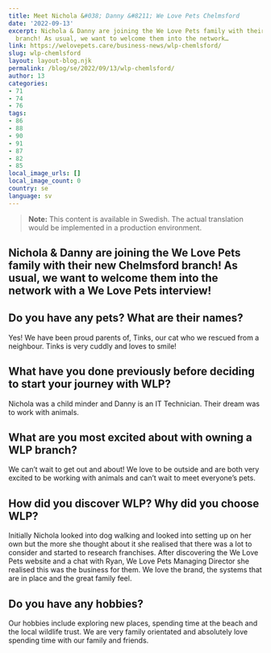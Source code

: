 ```yaml
---
title: Meet Nichola &#038; Danny &#8211; We Love Pets Chelmsford
date: '2022-09-13'
excerpt: Nichola & Danny are joining the We Love Pets family with their new Chelmsford
  branch! As usual, we want to welcome them into the network…
link: https://welovepets.care/business-news/wlp-chemlsford/
slug: wlp-chemlsford
layout: layout-blog.njk
permalink: /blog/se/2022/09/13/wlp-chemlsford/
author: 13
categories:
- 71
- 74
- 76
tags:
- 86
- 88
- 90
- 91
- 87
- 82
- 85
local_image_urls: []
local_image_count: 0
country: se
language: sv
---
```




> **Note:** This content is available in Swedish. The actual translation would be implemented in a production environment.

## Nichola & Danny are joining the We Love Pets family with their new Chelmsford branch! As usual, we want to welcome them into the network with a We Love Pets interview!

## Do you have any pets? What are their names?

Yes! We have been proud parents of, Tinks, our cat who we rescued from a neighbour. Tinks is very cuddly and loves to smile!

## What have you done previously before deciding to start your journey with WLP?

Nichola was a child minder and Danny is an IT Technician. Their dream was to work with animals.

## What are you most excited about with owning a WLP branch?

We can’t wait to get out and about! We love to be outside and are both very excited to be working with animals and can’t wait to meet everyone’s pets.

## How did you discover WLP? Why did you choose WLP?

Initially Nichola looked into dog walking and looked into setting up on her own but the more she thought about it she realised that there was a lot to consider and started to research franchises. After discovering the We Love Pets website and a chat with Ryan, We Love Pets Managing Director she realised this was the business for them. We love the brand, the systems that are in place and the great family feel.

## Do you have any hobbies?

Our hobbies include exploring new places, spending time at the beach and the local wildlife trust. We are very family orientated and absolutely love spending time with our family and friends.